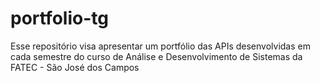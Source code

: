# portfolio-tg
Esse repositório visa apresentar um portfólio das APIs desenvolvidas em cada semestre do curso de Análise e Desenvolvimento de Sistemas da FATEC - São José dos Campos 
